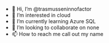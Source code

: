 - 👋 Hi, I’m @trasmusseninnofactor
- 👀 I’m interested in cloud
- 🌱 I’m currently learning Azure SQL
- 💞️ I’m looking to collaborate on none
- 📫 How to reach me call out my name

<!---
trasmusseninnofactor/trasmusseninnofactor is a ✨ special ✨ repository because its `README.md` (this file) appears on your GitHub profile.
You can click the Preview link to take a look at your changes.
--->
